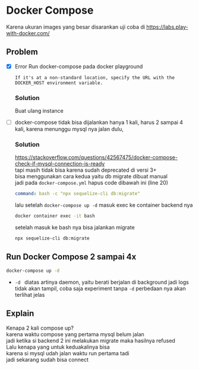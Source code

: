 # Docker Compose

Karena ukuran images yang besar disarankan uji coba di https://labs.play-with-docker.com/

## Problem 
- [x] Error Run docker-compose pada docker playground
    ```
    If it's at a non-standard location, specify the URL with the DOCKER_HOST environment variable.
    ```
    ### Solution
    Buat ulang instance

- [ ] docker-compose tidak bisa dijalankan hanya 1 kali, harus 2 sampai 4 kali, karena menunggu mysql nya jalan dulu,
    ### Solution
    https://stackoverflow.com/questions/42567475/docker-compose-check-if-mysql-connection-is-ready \
    tapi masih tidak bisa karena sudah deprecated di versi 3+ \
    bisa menggunakan cara kedua yaitu db migrate dibuat manual \
    jadi pada `docker-compose.yml` hapus code dibawah ini (line 20)
    ```yml
    command: bash -c "npx sequelize-cli db:migrate"
    ```
    lalu setelah `docker-compose up -d` masuk exec ke container backend nya
    ```bash
    docker container exec -it bash
    ```
    setelah masuk ke bash nya bisa jalankan migrate
    ```bash
    npx sequelize-cli db:migrate
    ```

    

## Run Docker Compose 2 sampai 4x
```bash
docker-compose up -d
```

- `-d ` diatas artinya daemon, yaitu berati berjalan di background jadi logs tidak akan tampil, coba saja experiment tanpa `-d` perbedaan nya akan terlihat jelas
## Explain
Kenapa 2 kali compose up?\
karena waktu compose yang pertama mysql belum jalan\
jadi ketika si backend 2 ini melakukan migrate maka hasilnya refused\
Lalu kenapa yang untuk keduakalinya bisa\
karena si mysql udah jalan waktu run pertama tadi\
jadi sekarang sudah bisa connect